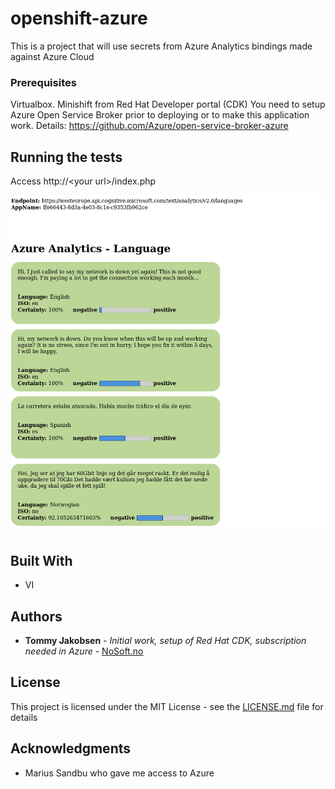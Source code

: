 # openshift-azure

This is a project that will use secrets from Azure Analytics bindings made against Azure Cloud



### Prerequisites
Virtualbox.
Minishift from Red Hat Developer portal (CDK)
You need to setup Azure Open Service Broker prior to deploying or to make this application work.
Details: https://github.com/Azure/open-service-broker-azure



## Running the tests

Access http://\<your url\>/index.php

![Demo App](https://raw.githubusercontent.com/tommyjakobsen/openshift-azure/master/analytics.png)

## Built With

* VI

## Authors

* **Tommy Jakobsen** - *Initial work, setup of Red Hat CDK, subscription needed in Azure* - [NoSoft.no](https://www.nosoft.no)


## License

This project is licensed under the MIT License - see the [LICENSE.md](LICENSE.md) file for details

## Acknowledgments

* Marius Sandbu who gave me access to Azure

